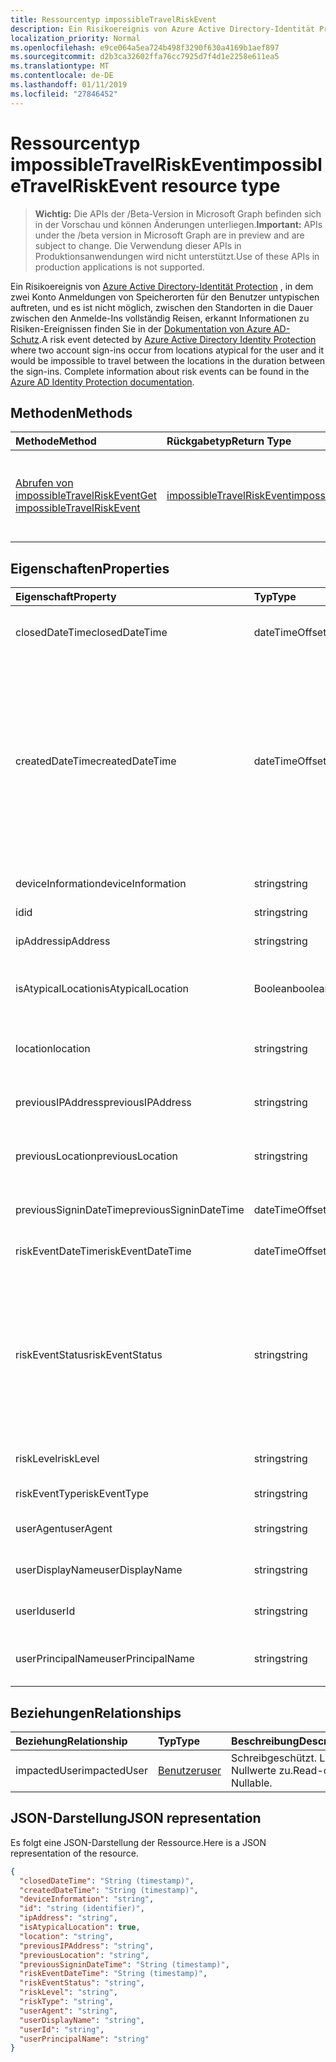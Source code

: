 ```yaml
---
title: Ressourcentyp impossibleTravelRiskEvent
description: Ein Risikoereignis von Azure Active Directory-Identität Protection, in dem zwei Konto Anmeldungen von Speicherorten für den Benutzer untypischen auftreten, und es ist nicht möglich, zwischen den Standorten in die Dauer zwischen den Anmelde-ins umfassende Informationen zum Reisen, erkannt Risikoereignisse finden Sie in der Dokumentation zu Azure AD-Schutz.
localization_priority: Normal
ms.openlocfilehash: e9ce064a5ea724b498f3290f630a4169b1aef897
ms.sourcegitcommit: d2b3ca32602ffa76cc7925d7f4d1e2258e611ea5
ms.translationtype: MT
ms.contentlocale: de-DE
ms.lasthandoff: 01/11/2019
ms.locfileid: "27846452"
---
```

# <a name="impossibletravelriskevent-resource-type"></a><span data-ttu-id="693a2-103">Ressourcentyp impossibleTravelRiskEvent</span><span class="sxs-lookup"><span data-stu-id="693a2-103">impossibleTravelRiskEvent resource type</span></span>

> <span data-ttu-id="693a2-104">**Wichtig:** Die APIs der /Beta-Version in Microsoft Graph befinden sich in der Vorschau und können Änderungen unterliegen.</span><span class="sxs-lookup"><span data-stu-id="693a2-104">**Important:** APIs under the /beta version in Microsoft Graph are in preview and are subject to change.</span></span> <span data-ttu-id="693a2-105">Die Verwendung dieser APIs in Produktionsanwendungen wird nicht unterstützt.</span><span class="sxs-lookup"><span data-stu-id="693a2-105">Use of these APIs in production applications is not supported.</span></span>

<span data-ttu-id="693a2-106">Ein Risikoereignis von [Azure Active Directory-Identität Protection](https://azure.microsoft.com/en-us/documentation/articles/active-directory-identityprotection/) , in dem zwei Konto Anmeldungen von Speicherorten für den Benutzer untypischen auftreten, und es ist nicht möglich, zwischen den Standorten in die Dauer zwischen den Anmelde-Ins vollständig Reisen, erkannt Informationen zu Risiken-Ereignissen finden Sie in der [Dokumentation von Azure AD-Schutz](https://azure.microsoft.com/en-us/documentation/articles/active-directory-identityprotection-risk-events-types/).</span><span class="sxs-lookup"><span data-stu-id="693a2-106">A risk event detected by [Azure Active Directory Identity Protection](https://azure.microsoft.com/en-us/documentation/articles/active-directory-identityprotection/) where two account sign-ins occur from locations atypical for the user and it would be impossible to travel between the locations in the duration between the sign-ins. Complete information about risk events can be found in the [Azure AD Identity Protection documentation](https://azure.microsoft.com/en-us/documentation/articles/active-directory-identityprotection-risk-events-types/).</span></span>


## <a name="methods"></a><span data-ttu-id="693a2-107">Methoden</span><span class="sxs-lookup"><span data-stu-id="693a2-107">Methods</span></span>

| <span data-ttu-id="693a2-108">Methode</span><span class="sxs-lookup"><span data-stu-id="693a2-108">Method</span></span>           | <span data-ttu-id="693a2-109">Rückgabetyp</span><span class="sxs-lookup"><span data-stu-id="693a2-109">Return Type</span></span>    |<span data-ttu-id="693a2-110">Beschreibung</span><span class="sxs-lookup"><span data-stu-id="693a2-110">Description</span></span>|
|:---------------|:--------|:----------|
|[<span data-ttu-id="693a2-111">Abrufen von impossibleTravelRiskEvent</span><span class="sxs-lookup"><span data-stu-id="693a2-111">Get impossibleTravelRiskEvent</span></span>](../api/impossibletravelriskevent-get.md) | [<span data-ttu-id="693a2-112">impossibleTravelRiskEvent</span><span class="sxs-lookup"><span data-stu-id="693a2-112">impossibleTravelRiskEvent</span></span>](impossibletravelriskevent.md) |<span data-ttu-id="693a2-113">Lesen Sie Eigenschaften und Beziehungen des ImpossibleTravelRiskEvent-Objekts.</span><span class="sxs-lookup"><span data-stu-id="693a2-113">Read properties and relationships of impossibleTravelRiskEvent object.</span></span>|

## <a name="properties"></a><span data-ttu-id="693a2-114">Eigenschaften</span><span class="sxs-lookup"><span data-stu-id="693a2-114">Properties</span></span>
| <span data-ttu-id="693a2-115">Eigenschaft</span><span class="sxs-lookup"><span data-stu-id="693a2-115">Property</span></span>     | <span data-ttu-id="693a2-116">Typ</span><span class="sxs-lookup"><span data-stu-id="693a2-116">Type</span></span>   |<span data-ttu-id="693a2-117">Beschreibung</span><span class="sxs-lookup"><span data-stu-id="693a2-117">Description</span></span>|
|:---------------|:--------|:----------|
|<span data-ttu-id="693a2-118">closedDateTime</span><span class="sxs-lookup"><span data-stu-id="693a2-118">closedDateTime</span></span>|<span data-ttu-id="693a2-119">dateTimeOffset</span><span class="sxs-lookup"><span data-stu-id="693a2-119">dateTimeOffset</span></span>| <span data-ttu-id="693a2-120">Datum und Uhrzeit, die das Risikoereignis geschlossen wurde</span><span class="sxs-lookup"><span data-stu-id="693a2-120">The date and time that the risk event was closed</span></span>|
|<span data-ttu-id="693a2-121">createdDateTime</span><span class="sxs-lookup"><span data-stu-id="693a2-121">createdDateTime</span></span>|<span data-ttu-id="693a2-122">dateTimeOffset</span><span class="sxs-lookup"><span data-stu-id="693a2-122">dateTimeOffset</span></span>| <span data-ttu-id="693a2-123">Das Datum und die Uhrzeit, die das Risikoereignis erstellt wurde.</span><span class="sxs-lookup"><span data-stu-id="693a2-123">The date and time that the risk event was created.</span></span> <span data-ttu-id="693a2-124">Dies ist immer größer als oder gleich dem Datetime des Ereignisses Risiko selbst.</span><span class="sxs-lookup"><span data-stu-id="693a2-124">This is always greater than or equal to the datetime of the risk event itself.</span></span> <span data-ttu-id="693a2-125">Dies ist die entsprechende Eigenschaft eines Filters beim Risikoereignisse Abfragen verwendet.</span><span class="sxs-lookup"><span data-stu-id="693a2-125">This is the correct property to use as a filter when querying risk events.</span></span>|
|<span data-ttu-id="693a2-126">deviceInformation</span><span class="sxs-lookup"><span data-stu-id="693a2-126">deviceInformation</span></span>|<span data-ttu-id="693a2-127">string</span><span class="sxs-lookup"><span data-stu-id="693a2-127">string</span></span>| <span data-ttu-id="693a2-128">Informationen über das Gerät</span><span class="sxs-lookup"><span data-stu-id="693a2-128">Information about the device</span></span>|
|<span data-ttu-id="693a2-129">id</span><span class="sxs-lookup"><span data-stu-id="693a2-129">id</span></span>|<span data-ttu-id="693a2-130">string</span><span class="sxs-lookup"><span data-stu-id="693a2-130">string</span></span>| <span data-ttu-id="693a2-131">Schreibgeschützt.</span><span class="sxs-lookup"><span data-stu-id="693a2-131">Read-only</span></span>|
|<span data-ttu-id="693a2-132">ipAddress</span><span class="sxs-lookup"><span data-stu-id="693a2-132">ipAddress</span></span>|<span data-ttu-id="693a2-133">string</span><span class="sxs-lookup"><span data-stu-id="693a2-133">string</span></span>| <span data-ttu-id="693a2-134">Die IP-Adresse des zweiten Anmeldung</span><span class="sxs-lookup"><span data-stu-id="693a2-134">The IP address of the second sign-in</span></span>|
|<span data-ttu-id="693a2-135">isAtypicalLocation</span><span class="sxs-lookup"><span data-stu-id="693a2-135">isAtypicalLocation</span></span>|<span data-ttu-id="693a2-136">Boolean</span><span class="sxs-lookup"><span data-stu-id="693a2-136">boolean</span></span>| <span data-ttu-id="693a2-137">Wenn eine der Speicherorte untypischen für den Benutzer ist.</span><span class="sxs-lookup"><span data-stu-id="693a2-137">If one of the locations is atypical for the user</span></span>|
|<span data-ttu-id="693a2-138">location</span><span class="sxs-lookup"><span data-stu-id="693a2-138">location</span></span>|<span data-ttu-id="693a2-139">string</span><span class="sxs-lookup"><span data-stu-id="693a2-139">string</span></span>| <span data-ttu-id="693a2-140">Die Position, die IP-Adresse des zweiten Anmeldung zugeordnet ist</span><span class="sxs-lookup"><span data-stu-id="693a2-140">The location attached to the IP address of the second sign-in</span></span>|
|<span data-ttu-id="693a2-141">previousIPAddress</span><span class="sxs-lookup"><span data-stu-id="693a2-141">previousIPAddress</span></span>|<span data-ttu-id="693a2-142">string</span><span class="sxs-lookup"><span data-stu-id="693a2-142">string</span></span>| <span data-ttu-id="693a2-143">Die IP-Adresse von der ersten Anmeldung</span><span class="sxs-lookup"><span data-stu-id="693a2-143">The IP address of the first sign-in</span></span>|
|<span data-ttu-id="693a2-144">previousLocation</span><span class="sxs-lookup"><span data-stu-id="693a2-144">previousLocation</span></span>|<span data-ttu-id="693a2-145">string</span><span class="sxs-lookup"><span data-stu-id="693a2-145">string</span></span>| <span data-ttu-id="693a2-146">Die Position, die IP-Adresse von der ersten Anmeldung zugeordnet ist</span><span class="sxs-lookup"><span data-stu-id="693a2-146">The location attached to the IP address of the first sign-in</span></span>|
|<span data-ttu-id="693a2-147">previousSigninDateTime</span><span class="sxs-lookup"><span data-stu-id="693a2-147">previousSigninDateTime</span></span>|<span data-ttu-id="693a2-148">dateTimeOffset</span><span class="sxs-lookup"><span data-stu-id="693a2-148">dateTimeOffset</span></span>| <span data-ttu-id="693a2-149">Datum und Uhrzeit der ersten Anmeldung</span><span class="sxs-lookup"><span data-stu-id="693a2-149">The date and time of the first sign-in</span></span>|
|<span data-ttu-id="693a2-150">riskEventDateTime</span><span class="sxs-lookup"><span data-stu-id="693a2-150">riskEventDateTime</span></span>|<span data-ttu-id="693a2-151">dateTimeOffset</span><span class="sxs-lookup"><span data-stu-id="693a2-151">dateTimeOffset</span></span>| <span data-ttu-id="693a2-152">Datum und Uhrzeit des zweiten Anmeldung</span><span class="sxs-lookup"><span data-stu-id="693a2-152">The date and time of the second sign-in</span></span>|
|<span data-ttu-id="693a2-153">riskEventStatus</span><span class="sxs-lookup"><span data-stu-id="693a2-153">riskEventStatus</span></span>|<span data-ttu-id="693a2-154">string</span><span class="sxs-lookup"><span data-stu-id="693a2-154">string</span></span>| <span data-ttu-id="693a2-155">Mögliche Werte sind: `active`, `remediated`, `dismissedAsFixed`, `dismissedAsFalsePositive`, `dismissedAsIgnore`, `loginBlocked`, `closedMfaAuto` und `closedMultipleReasons`.</span><span class="sxs-lookup"><span data-stu-id="693a2-155">Possible values are: `active`, `remediated`, `dismissedAsFixed`, `dismissedAsFalsePositive`, `dismissedAsIgnore`, `loginBlocked`, `closedMfaAuto`, `closedMultipleReasons`.</span></span>|
|<span data-ttu-id="693a2-156">riskLevel</span><span class="sxs-lookup"><span data-stu-id="693a2-156">riskLevel</span></span>|<span data-ttu-id="693a2-157">string</span><span class="sxs-lookup"><span data-stu-id="693a2-157">string</span></span>| <span data-ttu-id="693a2-158">Mögliche Werte sind: `low`, `medium` und `high`.</span><span class="sxs-lookup"><span data-stu-id="693a2-158">Possible values are: `low`, `medium`, `high`.</span></span>|
|<span data-ttu-id="693a2-159">riskEventType</span><span class="sxs-lookup"><span data-stu-id="693a2-159">riskEventType</span></span>|<span data-ttu-id="693a2-160">string</span><span class="sxs-lookup"><span data-stu-id="693a2-160">string</span></span>| <span data-ttu-id="693a2-161">Der Typ des Risikos</span><span class="sxs-lookup"><span data-stu-id="693a2-161">The type of risk</span></span>|
|<span data-ttu-id="693a2-162">userAgent</span><span class="sxs-lookup"><span data-stu-id="693a2-162">userAgent</span></span>|<span data-ttu-id="693a2-163">string</span><span class="sxs-lookup"><span data-stu-id="693a2-163">string</span></span>| <span data-ttu-id="693a2-164">Benutzeragentzeichenfolge des Browsers</span><span class="sxs-lookup"><span data-stu-id="693a2-164">The browser's user agent string</span></span>|
|<span data-ttu-id="693a2-165">userDisplayName</span><span class="sxs-lookup"><span data-stu-id="693a2-165">userDisplayName</span></span>|<span data-ttu-id="693a2-166">string</span><span class="sxs-lookup"><span data-stu-id="693a2-166">string</span></span>| <span data-ttu-id="693a2-167">Der Name des Benutzers gefährdet</span><span class="sxs-lookup"><span data-stu-id="693a2-167">The name of the user at risk</span></span>|
|<span data-ttu-id="693a2-168">userId</span><span class="sxs-lookup"><span data-stu-id="693a2-168">userId</span></span>|<span data-ttu-id="693a2-169">string</span><span class="sxs-lookup"><span data-stu-id="693a2-169">string</span></span>| <span data-ttu-id="693a2-170">Die Id des Benutzers gefährdet</span><span class="sxs-lookup"><span data-stu-id="693a2-170">The id of the user at risk</span></span>|
|<span data-ttu-id="693a2-171">userPrincipalName</span><span class="sxs-lookup"><span data-stu-id="693a2-171">userPrincipalName</span></span>|<span data-ttu-id="693a2-172">string</span><span class="sxs-lookup"><span data-stu-id="693a2-172">string</span></span>| <span data-ttu-id="693a2-173">Der Benutzerprinzipalname des Benutzers gefährdet</span><span class="sxs-lookup"><span data-stu-id="693a2-173">The user principal name of the user at risk</span></span>|

## <a name="relationships"></a><span data-ttu-id="693a2-174">Beziehungen</span><span class="sxs-lookup"><span data-stu-id="693a2-174">Relationships</span></span>
| <span data-ttu-id="693a2-175">Beziehung</span><span class="sxs-lookup"><span data-stu-id="693a2-175">Relationship</span></span> | <span data-ttu-id="693a2-176">Typ</span><span class="sxs-lookup"><span data-stu-id="693a2-176">Type</span></span>   |<span data-ttu-id="693a2-177">Beschreibung</span><span class="sxs-lookup"><span data-stu-id="693a2-177">Description</span></span>|
|:---------------|:--------|:----------|
|<span data-ttu-id="693a2-178">impactedUser</span><span class="sxs-lookup"><span data-stu-id="693a2-178">impactedUser</span></span>|[<span data-ttu-id="693a2-179">Benutzer</span><span class="sxs-lookup"><span data-stu-id="693a2-179">user</span></span>](user.md)| <span data-ttu-id="693a2-p103">Schreibgeschützt. Lässt Nullwerte zu.</span><span class="sxs-lookup"><span data-stu-id="693a2-p103">Read-only. Nullable.</span></span>|

## <a name="json-representation"></a><span data-ttu-id="693a2-182">JSON-Darstellung</span><span class="sxs-lookup"><span data-stu-id="693a2-182">JSON representation</span></span>

<span data-ttu-id="693a2-183">Es folgt eine JSON-Darstellung der Ressource.</span><span class="sxs-lookup"><span data-stu-id="693a2-183">Here is a JSON representation of the resource.</span></span>

<!-- {
  "blockType": "resource",
  "optionalProperties": [

  ],
  "@odata.type": "microsoft.graph.impossibleTravelRiskEvent"
}-->

```json
{
  "closedDateTime": "String (timestamp)",
  "createdDateTime": "String (timestamp)",
  "deviceInformation": "string",
  "id": "string (identifier)",
  "ipAddress": "string",
  "isAtypicalLocation": true,
  "location": "string",
  "previousIPAddress": "string",
  "previousLocation": "string",
  "previousSigninDateTime": "String (timestamp)",
  "riskEventDateTime": "String (timestamp)",
  "riskEventStatus": "string",
  "riskLevel": "string",
  "riskType": "string",
  "userAgent": "string",
  "userDisplayName": "string",
  "userId": "string",
  "userPrincipalName": "string"
}

```

<!-- uuid: 8fcb5dbc-d5aa-4681-8e31-b001d5168d79
2015-10-25 14:57:30 UTC -->
<!-- {
  "type": "#page.annotation",
  "description": "impossibleTravelRiskEvent resource",
  "keywords": "",
  "section": "documentation",
  "tocPath": ""
}-->
